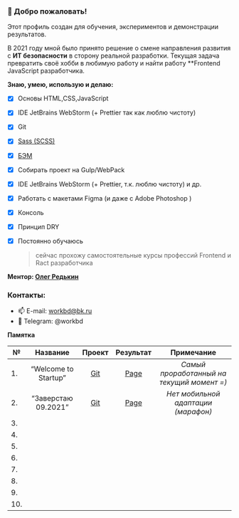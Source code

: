 
[1]: https://sass-scss.ru
[2]: https://ru.bem.info/methodology
[3]: https://www.linkedin.com/in/r45h
[4]: https://github.com/Lazard-Live/Startup
[4.1]: https://lazard-live.github.io/Startup-page/
[5]: https://github.com/Lazard-Live/Edu2021
[5.1]: https://lazard-live.github.io/Edu2021-page/

### 👋 Добро пожаловать!

Этот профиль создан для обучения, экспериментов и демонстрации результатов. 

В 2021 году мной было принято решение о смене направления развития с **ИТ безопасности** в сторону реальной разработки. Текущая задача превратить своё хобби в любимую работу и найти работу **Frontend JavaScript разработчика.

  **Знаю, умею, использую и делаю:**
  - [X] Основы HTML,CSS,JavaScript
  - [X] IDE JetBrains WebStorm (+ Prettier так как люблю чистоту)
  - [X] Git
  - [X] [Sass (SCSS)][1]
  - [X] [БЭМ][2]
  - [X] Собирать проект на Gulp/WebPack
  - [X] IDE JetBrains WebStorm (+ Prettier, т.к. люблю чистоту) и др.
  - [X] Работать с макетами Figma (и даже с Adobe Photoshop )
  - [X] Консоль
  - [X] Принцип DRY
  - [X] Постоянно обучаюсь
      > сейчас прохожу самостоятельные курсы профессий Frontend и Ract разработчика 


**Ментор: [Олег Редькин][3]**

### Контакты:
- 📫 E-mail: workbd@bk.ru
- 💬 Telegram: @workbd

**Памятка**
  
| №   |       Название       |    Проект    |  Результат | Примечание |
|-----|:--------------------:|:------------:|:----------:|:----------:|
| 1.  | “Welcome to Startup” |   [Git][4]   | [Page][4.1]| *Самый проработанный на текущий момент =)*|
| 2.  | “Заверстаю 09.2021”  |   [Git][5]   | [Page][5.1]| *Нет мобильной адаптации (марафон)*|
| 3.  |                      |              |            |            |
| 4.  |                      |              |            |            |
| 5.  |                      |              |            |            |
| 6.  |                      |              |            |            |
| 7.  |                      |              |            |            |
| 8.  |                      |              |            |            |
| 9.  |                      |              |            |            |
| 10. |                      |              |            |            |
